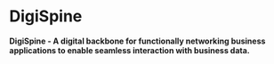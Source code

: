 # DigiSpine

__DigiSpine - A digital backbone for functionally networking business applications to enable seamless interaction with business data.__
